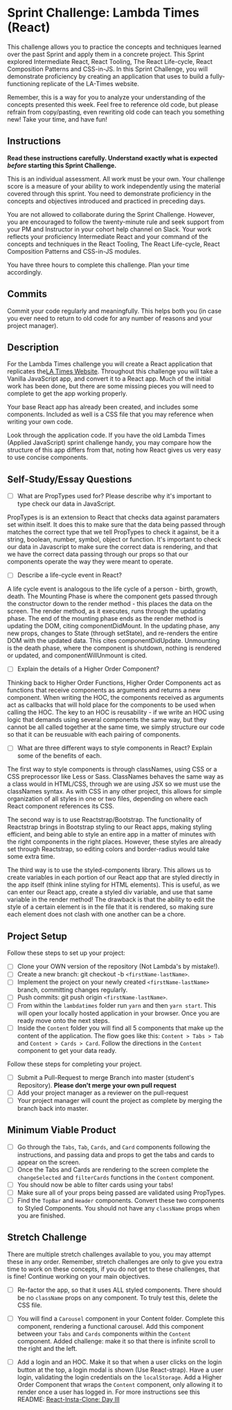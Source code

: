# Sprint Challenge: Lambda Times (React)

This challenge allows you to practice the concepts and techniques learned over the past Sprint and apply them in a concrete project. This Sprint explored Intermediate React, React Tooling, The React Life-cycle, React Composition Patterns and CSS-in-JS. In this Sprint Challenge, you will demonstrate proficiency by creating an application that uses to build a fully-functioning replicate of the LA-Times website.

Remember, this is a way for you to analyze your understanding of the concepts presented this week. Feel free to reference old code, but please refrain from copy/pasting, even rewriting old code can teach you something new! Take your time, and have fun!

## Instructions

**Read these instructions carefully. Understand exactly what is expected _before_ starting this Sprint Challenge.**

This is an individual assessment. All work must be your own. Your challenge score is a measure of your ability to work independently using the material covered through this sprint. You need to demonstrate proficiency in the concepts and objectives introduced and practiced in preceding days.

You are not allowed to collaborate during the Sprint Challenge. However, you are encouraged to follow the twenty-minute rule and seek support from your PM and Instructor in your cohort help channel on Slack. Your work reflects your proficiency Intermediate React and your command of the concepts and techniques in the React Tooling, The React Life-cycle, React Composition Patterns and CSS-in-JS modules.

You have three hours to complete this challenge. Plan your time accordingly.

## Commits

Commit your code regularly and meaningfully. This helps both you (in case you ever need to return to old code for any number of reasons and your project manager).

## Description

For the Lambda Times challenge you will create a React application that replicates the[LA Times Website](http://www.latimes.com). Throughout this challenge you will take a Vanilla JavaScript app, and convert it to a React app. Much of the initial work has been done, but there are some missing pieces you will need to complete to get the app working properly.

Your base React app has already been created, and includes some components. Included as well is a CSS file that you may reference when writing your own code.

Look through the application code. If you have the old Lambda Times (Applied JavaScript) sprint challenge handy, you may compare how the structure of this app differs from that, noting how React gives us very easy to use concise components.

## Self-Study/Essay Questions

- [ ] What are PropTypes used for? Please describe why it's important to type check our data in JavaScript.

PropTypes is is an extension to React that checks data against paramaters set within itself. It does this to make sure that the data being passed through matches the correct type that we tell PropTypes to check it against, be it a string, boolean, number, symbol, object or function. It's important to check our data in Javascript to make sure the correct data is rendering, and that we have the correct data passing through our props so that our components operate the way they were meant to operate.

- [ ] Describe a life-cycle event in React?

A life cycle event is analogous to the life cycle of a person - birth, growth, death. The Mounting Phase is where the component gets passed through the constructor down to the render method - this places the data on the screen. The render method, as it executes, runs through the updating phase. The end of the mounting phase ends as the render method is updating the DOM, citing componentDidMount. In the updating phase, any new props, changes to State (through setState), and re-renders the entire DOM with the updated data. This cites componentDidUpdate. Unmounting is the death phase, where the component is shutdown, nothing is rendered or updated, and componentWillUnmount is cited. 

- [ ] Explain the details of a Higher Order Component?

Thinking back to Higher Order Functions, Higher Order Components act as functions that receive components as arguments and returns a new component. When writing the HOC, the components received as arguments act as callbacks that will hold place for the components to be used when calling the HOC. The key to an HOC is reusability - if we write an HOC using logic that demands using several components the same way, but they cannot be all called together at the same time, we simply structure our code so that it can be reusuable with each pairing of components.

- [ ] What are three different ways to style components in React? Explain some of the benefits of each.

The first way to style components is through classNames, using CSS or a CSS preprocessor like Less or Sass. ClassNames behaves the same way as a class would in HTML/CSS, through we are using JSX so we must use the classNames syntax. As with CSS in any other project, this allows for simple organization of all styles in one or two files, depending on where each React component references its CSS. 

The second way is to use Reactstrap/Bootstrap. The functionality of Reactstrap brings in Bootstrap styling to our React apps, making styling efficient, and being able to style an entire app in a matter of minutes with the right components in the right places. However, these styles are already set through Reactstrap, so editing colors and border-radius would take some extra time.

The third way is to use the styled-components library. This allows us to create variables in each portion of our React app that are styled directly in the app itself (think inline styling for HTML elements). This is useful, as we can enter our React app, create a styled div variable, and use that same variable in the render method! The drawback is that the ability to edit the style of a certain element is in the file that it is rendered, so making sure each element does not clash with one another can be a chore. 

## Project Setup

Follow these steps to set up your project:

- [ ] Clone your OWN version of the repository (Not Lambda's by mistake!).
- [ ] Create a new branch: git checkout -b `<firstName-lastName>`.
- [ ] Implement the project on your newly created `<firstName-lastName>` branch, committing changes regularly.
- [ ] Push commits: git push origin `<firstName-lastName>`.
- [ ] From within the `lambdatimes` folder run `yarn` and then `yarn start`. This will open your locally hosted application in your browser. Once you are ready move onto the next steps.
- [ ] Inside the `Content` folder you will find all 5 components that make up the content of the application. The flow goes like this: `Content > Tabs > Tab` and `Content > Cards > Card`. Follow the directions in the `Content` component to get your data ready.

Follow these steps for completing your project.

- [ ] Submit a Pull-Request to merge <firstName-lastName> Branch into master (student's Repository). **Please don't merge your own pull request**
- [ ] Add your project manager as a reviewer on the pull-request
- [ ] Your project manager will count the project as complete by merging the branch back into master.

## Minimum Viable Product

- [ ] Go through the `Tabs`, `Tab`, `Cards`, and `Card` components following the instructions, and passing data and props to get the tabs and cards to appear on the screen.
- [ ] Once the Tabs and Cards are rendering to the screen complete the `changeSelected` and `filterCards` functions in the `Content` component.
- [ ] You should now be able to filter cards using your tabs!
- [ ] Make sure all of your props being passed are validated using PropTypes.
- [ ] Find the `TopBar` and `Header` components. Convert these two components to Styled Components. You should not have any `className` props when you are finished.

## Stretch Challenge

There are multiple stretch challenges available to you, you may attempt these in any order. Remember, stretch challenges are only to give you extra time to work on these concepts, if you do not get to these challenges, that is fine! Continue working on your main objectives.

- [ ] Re-factor the app, so that it uses ALL styled components. There should be no `className` props on any component. To truly test this, delete the CSS file.

- [ ] You will find a `Carousel` component in your Content folder. Complete this component, rendering a functional carousel. Add this component between your `Tabs` and `Cards` components within the `Content` component. Added challenge: make it so that there is infinite scroll to the right and the left.

- [ ] Add a login and an HOC. Make it so that when a user clicks on the login button at the top, a login modal is shown (Use React-strap). Have a user login, validating the login credentials on the `localStorage`. Add a Higher Order Component that wraps the `Content` component, only allowing it to render once a user has logged in. For more instructions see this README: [React-Insta-Clone: Day III](https://github.com/LambdaSchool/React-Insta-Clone/blob/master/DAY_THREE_README.md#tasks-day-iii)
